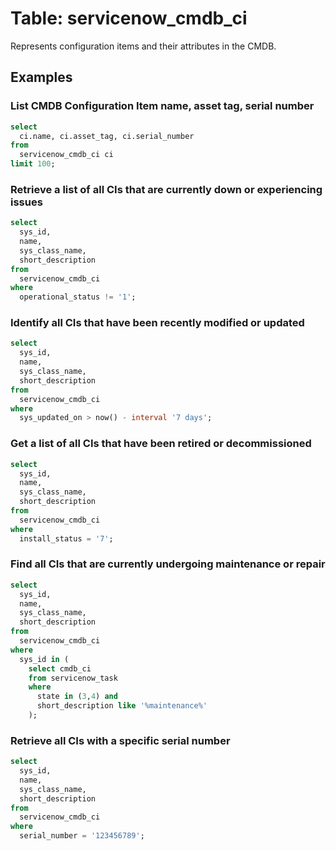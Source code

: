 # Table: servicenow_cmdb_ci

Represents configuration items and their attributes in the CMDB.

## Examples

### List CMDB Configuration Item name, asset tag, serial number

```sql
select
  ci.name, ci.asset_tag, ci.serial_number
from
  servicenow_cmdb_ci ci
limit 100;
```

### Retrieve a list of all CIs that are currently down or experiencing issues

```sql
select
  sys_id,
  name,
  sys_class_name,
  short_description
from
  servicenow_cmdb_ci
where
  operational_status != '1';
```

### Identify all CIs that have been recently modified or updated

```sql
select
  sys_id,
  name,
  sys_class_name,
  short_description
from
  servicenow_cmdb_ci
where
  sys_updated_on > now() - interval '7 days';
```

### Get a list of all CIs that have been retired or decommissioned

```sql
select
  sys_id,
  name,
  sys_class_name,
  short_description
from
  servicenow_cmdb_ci
where
  install_status = '7';
```

### Find all CIs that are currently undergoing maintenance or repair

```sql
select
  sys_id,
  name,
  sys_class_name,
  short_description
from
  servicenow_cmdb_ci
where
  sys_id in (
    select cmdb_ci
    from servicenow_task
    where
      state in (3,4) and
      short_description like '%maintenance%'
    );
```

### Retrieve all CIs with a specific serial number

```sql
select
  sys_id,
  name,
  sys_class_name,
  short_description
from
  servicenow_cmdb_ci
where
  serial_number = '123456789';
```
